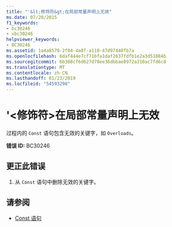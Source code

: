 ```yaml
---
title: "'&lt;修饰符&gt;在局部常量声明上无效"
ms.date: 07/20/2015
f1_keywords:
- bc30246
- vbc30246
helpviewer_keywords:
- BC30246
ms.assetid: 1a4a8570-2f04-4a8f-a110-47d97448fb7a
ms.openlocfilehash: 6daf444e7cf71bfa1daf2637fdfb1e2a3d51884b
ms.sourcegitcommit: 6b308cf6d627d78ee36dbbae8972a310ac7fd6c8
ms.translationtype: MT
ms.contentlocale: zh-CN
ms.lasthandoff: 01/23/2019
ms.locfileid: "54593298"
---
```

# <a name="ltmodifiergt-is-not-valid-on-a-local-constant-declaration"></a>'&lt;修饰符&gt;在局部常量声明上无效
过程内的 `Const` 语句包含无效的关键字，如 `Overloads`。  
  
 **错误 ID:** BC30246  
  
## <a name="to-correct-this-error"></a>更正此错误  
  
1.  从 `Const` 语句中删除无效的关键字。  
  
## <a name="see-also"></a>请参阅
- [Const 语句](../../visual-basic/language-reference/statements/const-statement.md)
